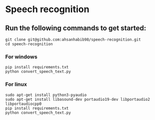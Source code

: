 # Speech recognition
## Run the following commands to get started:
````
git clone git@github.com:ahsanhabib98/speech-recognition.git
cd speech-recognition
````
### For windows
````
pip install requirements.txt
python convert_speech_text.py
````
### For linux
````
sudo apt-get install python3-pyaudio
sudo apt-get install libasound-dev portaudio19-dev libportaudio2 libportaudiocpp0
pip install requirements.txt
python convert_speech_text.py
````
